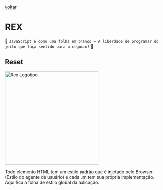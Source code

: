 [voltar](../README.md)

REX
======
:star2: `JavaScript é como uma folha em branco – A liberdade de programar do jeito que faça sentido para o negócio!` :star2:

## Reset
<img src="https://github.com/oneOffJS/rex.community/raw/master/rex.png" alt="Rex Logotipo" width="300" height="300" />

Todo elemento HTML tem um estilo padrão que é injetado pelo Browser (Estilo do agente de usuário) e cada um tem sua própria implementação. <br />
Aqui fica a folha de estilo global da aplicação.
